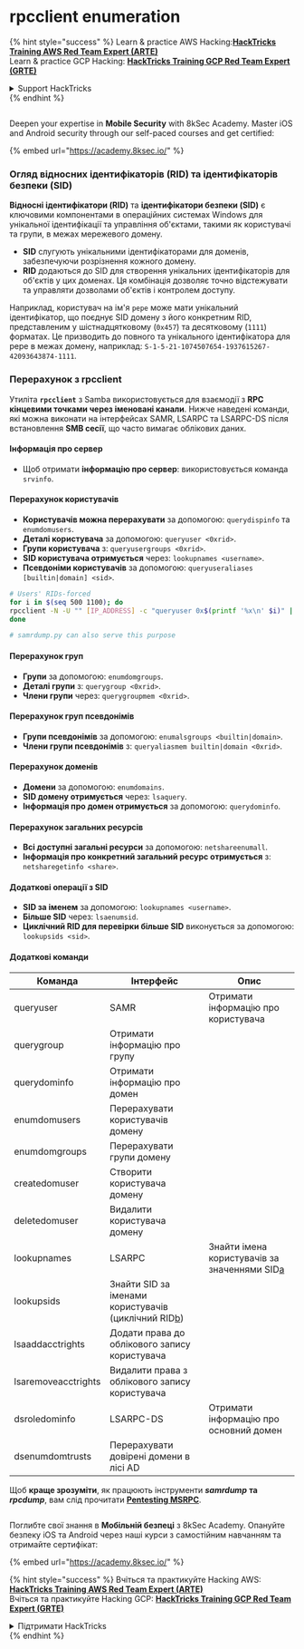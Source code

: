 # rpcclient enumeration

{% hint style="success" %}
Learn & practice AWS Hacking:<img src="/.gitbook/assets/arte.png" alt="" data-size="line">[**HackTricks Training AWS Red Team Expert (ARTE)**](https://training.hacktricks.xyz/courses/arte)<img src="/.gitbook/assets/arte.png" alt="" data-size="line">\
Learn & practice GCP Hacking: <img src="/.gitbook/assets/grte.png" alt="" data-size="line">[**HackTricks Training GCP Red Team Expert (GRTE)**<img src="/.gitbook/assets/grte.png" alt="" data-size="line">](https://training.hacktricks.xyz/courses/grte)

<details>

<summary>Support HackTricks</summary>

* Check the [**subscription plans**](https://github.com/sponsors/carlospolop)!
* **Join the** 💬 [**Discord group**](https://discord.gg/hRep4RUj7f) or the [**telegram group**](https://t.me/peass) or **follow** us on **Twitter** 🐦 [**@hacktricks\_live**](https://twitter.com/hacktricks\_live)**.**
* **Share hacking tricks by submitting PRs to the** [**HackTricks**](https://github.com/carlospolop/hacktricks) and [**HackTricks Cloud**](https://github.com/carlospolop/hacktricks-cloud) github repos.

</details>
{% endhint %}

<figure><img src="/.gitbook/assets/image (2).png" alt=""><figcaption></figcaption></figure>

Deepen your expertise in **Mobile Security** with 8kSec Academy. Master iOS and Android security through our self-paced courses and get certified:

{% embed url="https://academy.8ksec.io/" %}

### Огляд відносних ідентифікаторів (RID) та ідентифікаторів безпеки (SID)

**Відносні ідентифікатори (RID)** та **ідентифікатори безпеки (SID)** є ключовими компонентами в операційних системах Windows для унікальної ідентифікації та управління об'єктами, такими як користувачі та групи, в межах мережевого домену.

- **SID** слугують унікальними ідентифікаторами для доменів, забезпечуючи розрізнення кожного домену.
- **RID** додаються до SID для створення унікальних ідентифікаторів для об'єктів у цих доменах. Ця комбінація дозволяє точно відстежувати та управляти дозволами об'єктів і контролем доступу.

Наприклад, користувач на ім'я `pepe` може мати унікальний ідентифікатор, що поєднує SID домену з його конкретним RID, представленим у шістнадцятковому (`0x457`) та десятковому (`1111`) форматах. Це призводить до повного та унікального ідентифікатора для pepe в межах домену, наприклад: `S-1-5-21-1074507654-1937615267-42093643874-1111`.


### **Перерахунок з rpcclient**

Утиліта **`rpcclient`** з Samba використовується для взаємодії з **RPC кінцевими точками через іменовані канали**. Нижче наведені команди, які можна виконати на інтерфейсах SAMR, LSARPC та LSARPC-DS після встановлення **SMB сесії**, що часто вимагає облікових даних.

#### Інформація про сервер

* Щоб отримати **інформацію про сервер**: використовується команда `srvinfo`.

#### Перерахунок користувачів

* **Користувачів можна перерахувати** за допомогою: `querydispinfo` та `enumdomusers`.
* **Деталі користувача** за допомогою: `queryuser <0xrid>`.
* **Групи користувача** з: `queryusergroups <0xrid>`.
* **SID користувача отримується** через: `lookupnames <username>`.
* **Псевдоніми користувачів** за допомогою: `queryuseraliases [builtin|domain] <sid>`.
```bash
# Users' RIDs-forced
for i in $(seq 500 1100); do
rpcclient -N -U "" [IP_ADDRESS] -c "queryuser 0x$(printf '%x\n' $i)" | grep "User Name\|user_rid\|group_rid" && echo "";
done

# samrdump.py can also serve this purpose
```
#### Перерахунок груп

* **Групи** за допомогою: `enumdomgroups`.
* **Деталі групи** з: `querygroup <0xrid>`.
* **Члени групи** через: `querygroupmem <0xrid>`.

#### Перерахунок груп псевдонімів

* **Групи псевдонімів** за допомогою: `enumalsgroups <builtin|domain>`.
* **Члени групи псевдонімів** з: `queryaliasmem builtin|domain <0xrid>`.

#### Перерахунок доменів

* **Домени** за допомогою: `enumdomains`.
* **SID домену отримується** через: `lsaquery`.
* **Інформація про домен отримується** за допомогою: `querydominfo`.

#### Перерахунок загальних ресурсів

* **Всі доступні загальні ресурси** за допомогою: `netshareenumall`.
* **Інформація про конкретний загальний ресурс отримується** з: `netsharegetinfo <share>`.

#### Додаткові операції з SID

* **SID за іменем** за допомогою: `lookupnames <username>`.
* **Більше SID** через: `lsaenumsid`.
* **Циклічний RID для перевірки більше SID** виконується за допомогою: `lookupsids <sid>`.

#### **Додаткові команди**

| **Команда**        | **Інтерфейс**                                                                                                                                     | **Опис**                                                                                                                           |
| ------------------- | ------------------------------------------------------------------------------------------------------------------------------------------------- | ----------------------------------------------------------------------------------------------------------------------------------------- |
| queryuser           | SAMR                                                                                                                                              | Отримати інформацію про користувача                                                                                                                 |
| querygroup          | Отримати інформацію про групу                                                                                                                        |                                                                                                                                           |
| querydominfo        | Отримати інформацію про домен                                                                                                                       |                                                                                                                                           |
| enumdomusers        | Перерахувати користувачів домену                                                                                                                            |                                                                                                                                           |
| enumdomgroups       | Перерахувати групи домену                                                                                                                           |                                                                                                                                           |
| createdomuser       | Створити користувача домену                                                                                                                              |                                                                                                                                           |
| deletedomuser       | Видалити користувача домену                                                                                                                              |                                                                                                                                           |
| lookupnames         | LSARPC                                                                                                                                            | Знайти імена користувачів за значеннями SID[a](https://learning.oreilly.com/library/view/network-security-assessment/9781491911044/ch08.html#ch08fn8) |
| lookupsids          | Знайти SID за іменами користувачів (циклічний RID[b](https://learning.oreilly.com/library/view/network-security-assessment/9781491911044/ch08.html#ch08fn9)) |                                                                                                                                           |
| lsaaddacctrights    | Додати права до облікового запису користувача                                                                                                                      |                                                                                                                                           |
| lsaremoveacctrights | Видалити права з облікового запису користувача                                                                                                                 |                                                                                                                                           |
| dsroledominfo       | LSARPC-DS                                                                                                                                         | Отримати інформацію про основний домен                                                                                                            |
| dsenumdomtrusts     | Перерахувати довірені домени в лісі AD                                                                                                     |                                                                                                                                           |

Щоб **краще зрозуміти**, як працюють інструменти _**samrdump**_ **та** _**rpcdump**_, вам слід прочитати [**Pentesting MSRPC**](../135-pentesting-msrpc.md).


<figure><img src="/.gitbook/assets/image (2).png" alt=""><figcaption></figcaption></figure>

Поглибте свої знання в **Мобільній безпеці** з 8kSec Academy. Опануйте безпеку iOS та Android через наші курси з самостійним навчанням та отримайте сертифікат:

{% embed url="https://academy.8ksec.io/" %}

{% hint style="success" %}
Вчіться та практикуйте Hacking AWS:<img src="/.gitbook/assets/arte.png" alt="" data-size="line">[**HackTricks Training AWS Red Team Expert (ARTE)**](https://training.hacktricks.xyz/courses/arte)<img src="/.gitbook/assets/arte.png" alt="" data-size="line">\
Вчіться та практикуйте Hacking GCP: <img src="/.gitbook/assets/grte.png" alt="" data-size="line">[**HackTricks Training GCP Red Team Expert (GRTE)**<img src="/.gitbook/assets/grte.png" alt="" data-size="line">](https://training.hacktricks.xyz/courses/grte)

<details>

<summary>Підтримати HackTricks</summary>

* Перевірте [**плани підписки**](https://github.com/sponsors/carlospolop)!
* **Приєднуйтесь до** 💬 [**групи Discord**](https://discord.gg/hRep4RUj7f) або [**групи telegram**](https://t.me/peass) або **слідкуйте** за нами в **Twitter** 🐦 [**@hacktricks\_live**](https://twitter.com/hacktricks\_live)**.**
* **Діліться хакерськими трюками, надсилаючи PR до** [**HackTricks**](https://github.com/carlospolop/hacktricks) та [**HackTricks Cloud**](https://github.com/carlospolop/hacktricks-cloud) репозиторіїв.

</details>
{% endhint %}
